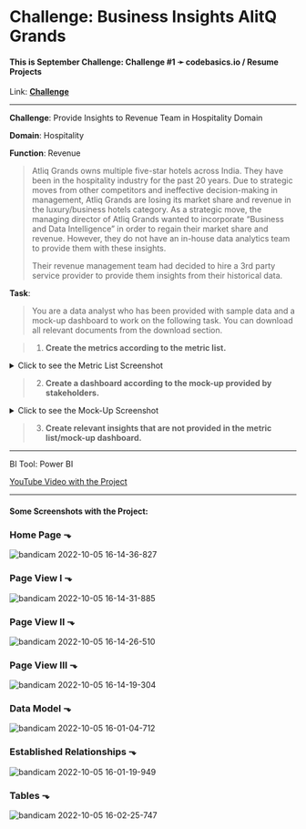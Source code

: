 # **Challenge: Business Insights AlitQ Grands**

#### This is September Challenge:  Challenge #1 ➛ codebasics.io / Resume Projects

Link: [**Challenge**](https://codebasics.io/event/codebasics-resume-project-challenge)

---

**Challenge**: Provide Insights to Revenue Team in Hospitality Domain

**Domain**:  Hospitality

**Function**: Revenue


> Atliq Grands owns multiple five-star hotels across India. They have been in the hospitality industry for the past 20 years. Due to strategic moves from other competitors and ineffective decision-making in management, Atliq Grands are losing its market share and revenue in the luxury/business hotels category. As a strategic move, the managing director of Atliq Grands wanted to incorporate “Business and Data Intelligence” in order to regain their market share and revenue. However, they do not have an in-house data analytics team to provide them with these insights.
> 
> Their revenue management team had decided to hire a 3rd party service provider to provide them insights from their historical data.

**Task**:  

> You are a data analyst who has been provided with sample data and a mock-up dashboard to work on the following task. You can download all relevant documents from the download section.

> 1. **Create the metrics according to the metric list.**
<details><summary>Click to see the Metric List Screenshot</summary><img src="https://user-images.githubusercontent.com/94936000/194045129-43ed0131-84c9-4194-a033-8575c8730284.jpg"></details>

> 2. **Create a dashboard according to the mock-up provided by stakeholders.**
<details><summary>Click to see the Mock-Up Screenshot</summary><img src="https://user-images.githubusercontent.com/94936000/194044408-c36d6923-54e7-4cc4-9f60-0b1d61b85e2f.png"></details>

> 3. **Create relevant insights that are not provided in the metric list/mock-up dashboard.**

---

BI Tool: Power BI

[YouTube Video with the Project](https://youtu.be/quoByfzgwkk)


---
#### Some Screenshots with the Project:

### Home Page ⬎
![bandicam 2022-10-05 16-14-36-827](https://user-images.githubusercontent.com/94936000/194299826-78089c26-0e50-44b1-992b-5c210d0b8b58.jpg)

### Page View I ⬎
![bandicam 2022-10-05 16-14-31-885](https://user-images.githubusercontent.com/94936000/194296660-c561c0d3-3982-420c-b86d-77531dd00180.jpg)

### Page View II ⬎
![bandicam 2022-10-05 16-14-26-510](https://user-images.githubusercontent.com/94936000/194296949-794ad5d7-cd29-49a4-ac6f-6fa5545d4f30.jpg)

### Page View III ⬎
![bandicam 2022-10-05 16-14-19-304](https://user-images.githubusercontent.com/94936000/194296959-f70b2e1b-a8cc-46b0-96b7-24892b82a40c.jpg)


### Data Model ⬎
![bandicam 2022-10-05 16-01-04-712](https://user-images.githubusercontent.com/94936000/194297019-444833fd-600c-4dd9-ae0c-05e4cad9e14c.jpg)

### Established Relationships ⬎
![bandicam 2022-10-05 16-01-19-949](https://user-images.githubusercontent.com/94936000/194297020-d4f51358-5dd6-42e6-ba1d-5f601e5095e3.jpg)

### Tables ⬎
![bandicam 2022-10-05 16-02-25-747](https://user-images.githubusercontent.com/94936000/194297026-3667d285-325d-4821-8ee4-46d0bad18ad6.jpg)

